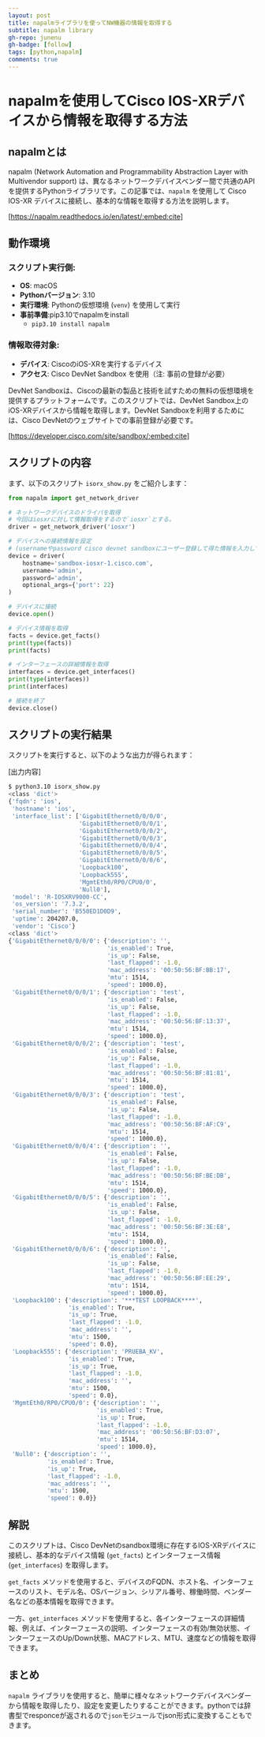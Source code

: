 ```yaml
---
layout: post
title: napalmライブラリを使ってNW機器の情報を取得する
subtitle: napalm library
gh-repo: junenu
gh-badge: [follow]
tags: [python,napalm]
comments: true
---
```

# napalmを使用してCisco IOS-XRデバイスから情報を取得する方法

## napalmとは

napalm (Network Automation and Programmability Abstraction Layer with Multivendor support) は、異なるネットワークデバイスベンダー間で共通のAPIを提供するPythonライブラリです。この記事では、`napalm` を使用して Cisco IOS-XR デバイスに接続し、基本的な情報を取得する方法を説明します。

[https://napalm.readthedocs.io/en/latest/:embed:cite]

## 動作環境

### スクリプト実行側:
- **OS**: macOS
- **Pythonバージョン**: 3.10
- **実行環境**: Pythonの仮想環境 (`venv`) を使用して実行
- **事前準備**:pip3.10でnapalmをinstall 
     - `pip3.10 install napalm`

### 情報取得対象:
- **デバイス**: CiscoのiOS-XRを実行するデバイス
- **アクセス**: Cisco DevNet Sandbox を使用（注: 事前の登録が必要）

DevNet Sandboxは、Ciscoの最新の製品と技術を試すための無料の仮想環境を提供するプラットフォームです。このスクリプトでは、DevNet Sandbox上のiOS-XRデバイスから情報を取得します。DevNet Sandboxを利用するためには、Cisco DevNetのウェブサイトでの事前登録が必要です。



[https://developer.cisco.com/site/sandbox/:embed:cite]



## スクリプトの内容

まず、以下のスクリプト `isorx_show.py` をご紹介します：

```python
from napalm import get_network_driver

# ネットワークデバイスのドライバを取得
# 今回はiosxrに対して情報取得をするので`iosxr`とする。
driver = get_network_driver('iosxr')

# デバイスへの接続情報を設定
# (usernameやpassword cisco devnet sandboxにユーザー登録して得た情報を入力してください)
device = driver(
    hostname='sandbox-iosxr-1.cisco.com',
    username='admin',
    password='admin',
    optional_args={'port': 22}
)

# デバイスに接続
device.open()

# デバイス情報を取得
facts = device.get_facts()
print(type(facts))
print(facts)

# インターフェースの詳細情報を取得
interfaces = device.get_interfaces()
print(type(interfaces))
print(interfaces)

# 接続を終了
device.close()
```

## スクリプトの実行結果

スクリプトを実行すると、以下のような出力が得られます：

[出力内容]

```bash
$ python3.10 isorx_show.py
<class 'dict'>
{'fqdn': 'ios',
 'hostname': 'ios',
 'interface_list': ['GigabitEthernet0/0/0/0',
                    'GigabitEthernet0/0/0/1',
                    'GigabitEthernet0/0/0/2',
                    'GigabitEthernet0/0/0/3',
                    'GigabitEthernet0/0/0/4',
                    'GigabitEthernet0/0/0/5',
                    'GigabitEthernet0/0/0/6',
                    'Loopback100',
                    'Loopback555',
                    'MgmtEth0/RP0/CPU0/0',
                    'Null0'],
 'model': 'R-IOSXRV9000-CC',
 'os_version': '7.3.2',
 'serial_number': 'B550ED1D0D9',
 'uptime': 204207.0,
 'vendor': 'Cisco'}
<class 'dict'>
{'GigabitEthernet0/0/0/0': {'description': '',
                            'is_enabled': True,
                            'is_up': False,
                            'last_flapped': -1.0,
                            'mac_address': '00:50:56:BF:BB:17',
                            'mtu': 1514,
                            'speed': 1000.0},
 'GigabitEthernet0/0/0/1': {'description': 'test',
                            'is_enabled': False,
                            'is_up': False,
                            'last_flapped': -1.0,
                            'mac_address': '00:50:56:BF:13:37',
                            'mtu': 1514,
                            'speed': 1000.0},
 'GigabitEthernet0/0/0/2': {'description': 'test',
                            'is_enabled': False,
                            'is_up': False,
                            'last_flapped': -1.0,
                            'mac_address': '00:50:56:BF:81:81',
                            'mtu': 1514,
                            'speed': 1000.0},
 'GigabitEthernet0/0/0/3': {'description': 'test',
                            'is_enabled': False,
                            'is_up': False,
                            'last_flapped': -1.0,
                            'mac_address': '00:50:56:BF:AF:C9',
                            'mtu': 1514,
                            'speed': 1000.0},
 'GigabitEthernet0/0/0/4': {'description': '',
                            'is_enabled': False,
                            'is_up': False,
                            'last_flapped': -1.0,
                            'mac_address': '00:50:56:BF:BE:DB',
                            'mtu': 1514,
                            'speed': 1000.0},
 'GigabitEthernet0/0/0/5': {'description': '',
                            'is_enabled': False,
                            'is_up': False,
                            'last_flapped': -1.0,
                            'mac_address': '00:50:56:BF:3E:E8',
                            'mtu': 1514,
                            'speed': 1000.0},
 'GigabitEthernet0/0/0/6': {'description': '',
                            'is_enabled': False,
                            'is_up': False,
                            'last_flapped': -1.0,
                            'mac_address': '00:50:56:BF:EE:29',
                            'mtu': 1514,
                            'speed': 1000.0},
 'Loopback100': {'description': '***TEST LOOPBACK****',
                 'is_enabled': True,
                 'is_up': True,
                 'last_flapped': -1.0,
                 'mac_address': '',
                 'mtu': 1500,
                 'speed': 0.0},
 'Loopback555': {'description': 'PRUEBA_KV',
                 'is_enabled': True,
                 'is_up': True,
                 'last_flapped': -1.0,
                 'mac_address': '',
                 'mtu': 1500,
                 'speed': 0.0},
 'MgmtEth0/RP0/CPU0/0': {'description': '',
                         'is_enabled': True,
                         'is_up': True,
                         'last_flapped': -1.0,
                         'mac_address': '00:50:56:BF:D3:07',
                         'mtu': 1514,
                         'speed': 1000.0},
 'Null0': {'description': '',
           'is_enabled': True,
           'is_up': True,
           'last_flapped': -1.0,
           'mac_address': '',
           'mtu': 1500,
           'speed': 0.0}}
```

## 解説

このスクリプトは、Cisco DevNetのsandbox環境に存在するIOS-XRデバイスに接続し、基本的なデバイス情報 (`get_facts`) とインターフェース情報 (`get_interfaces`) を取得します。

`get_facts` メソッドを使用すると、デバイスのFQDN、ホスト名、インターフェースのリスト、モデル名、OSバージョン、シリアル番号、稼働時間、ベンダー名などの基本情報を取得できます。

一方、`get_interfaces` メソッドを使用すると、各インターフェースの詳細情報、例えば、インターフェースの説明、インターフェースの有効/無効状態、インターフェースのUp/Down状態、MACアドレス、MTU、速度などの情報を取得できます。

## まとめ

`napalm` ライブラリを使用すると、簡単に様々なネットワークデバイスベンダーから情報を取得したり、設定を変更したりすることができます。pythonでは辞書型でresponceが返されるので`json`モジュールでjson形式に変換することもできます。
